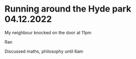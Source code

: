 # Running around the Hyde park 04.12.2022

My neighbour knocked on the door at 11pm

Ran

Discussed maths, philosophy until 6am